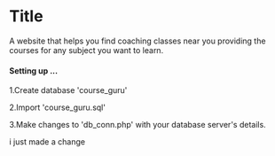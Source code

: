 # Title
A website that helps you find coaching classes near you providing the courses for any subject you want to learn.

#### Setting up ...

1.Create database 'course_guru'

2.Import 'course_guru.sql'

3.Make changes to 'db_conn.php' with your database server's details.

i just made a change
